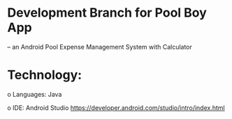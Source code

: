 # Development Branch for Pool Boy App
– an Android Pool Expense Management System with Calculator

# Technology:

o Languages: Java

o IDE: Android Studio https://developer.android.com/studio/intro/index.html
